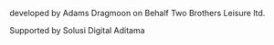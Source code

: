 developed by Adams Dragmoon
on Behalf Two Brothers Leisure ltd.

Supported by Solusi Digital Aditama